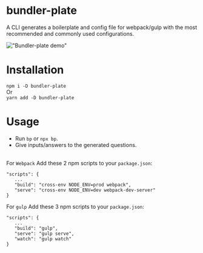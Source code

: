 # bundler-plate
A CLI generates a boilerplate and config file for webpack/gulp with the most recommended and commonly used configurations.

!["Bundler-plate demo"](https://media.giphy.com/media/Y3NFQaFigFwjOcDQIR/giphy.gif)

# Installation
`npm i -D bundler-plate`  
Or<br>
`yarn add -D bundler-plate`

# Usage 

* Run `bp` or `npx bp`.
* Give inputs/answers to the generated questions.<br/><br/>

For `Webpack` Add these 2 npm scripts to your `package.json`:
 ```
 "scripts": {
    ...
    "build": "cross-env NODE_ENV=prod webpack", 
    "serve": "cross-env NODE_ENV=dev webpack-dev-server"
 }
 ```

For `gulp` Add these 3 npm scripts to your `package.json`:
 ```
 "scripts": {
    ...
    "build": "gulp", 
    "serve": "gulp serve",
    "watch": "gulp watch"
 }
 ```

